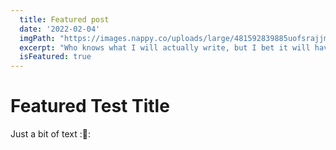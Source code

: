 ```yaml
---
  title: Featured post
  date: '2022-02-04'
  imgPath: "https://images.nappy.co/uploads/large/481592839885uofsrajjmfok8ng9pzs4wtffepl9fywgzhnzyoidyhjbahkvi0opxpdv7sfpalilyujd1ekop0lcfsa4b0unsshjmuasdvmf9sv6.jpg?auto=format&fm=jpg&w=1280&q=75"
  excerpt: "Who knows what I will actually write, but I bet it will have words and punctuation!"
  isFeatured: true
---
```



# Featured Test Title

Just a bit of text ::shrug::